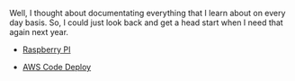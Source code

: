 Well, I thought about documentating everything that I learn about
on every day basis. So, I could just look back and get a head 
start when I need that again next year.

* [Raspberry PI](raspberry-pi/README.md)

* [AWS Code Deploy](aws-code-deploy/README.md)
